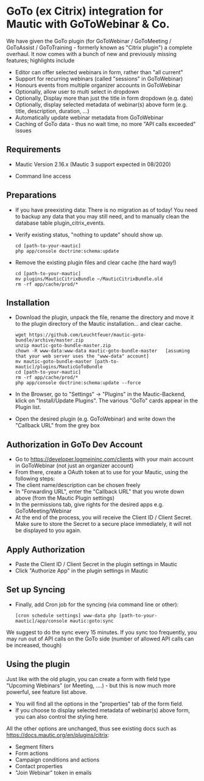 # GoTo (ex Citrix) integration for Mautic with GoToWebinar & Co.

We have given the GoTo plugin (for GoToWebinar / GoToMeeting / GoToAssist / GoToTraining - formerly known as "Citrix plugin") a complete overhaul. It now comes with a bunch of new and previously missing features; highlights include
- Editor can offer selected webinars in form, rather than "all current"
- Support for recurring webinars (called "sessions" in GoToWebinar)
- Honours events from multiple organizer accounts in GoToWebinar
- Optionally, allow user to multi select in dropdown
- Optionally, Display more than just the title in form dropdown (e.g. date)
- Optionally, display selected metadata of webinar(s) above form (e.g. title, description, duration, ...)
- Automatically update webinar metadata from GoToWebinar
- Caching of GoTo data - thus no wait time, no more "API calls exceeded" issues

## Requirements
* Mautic Version 2.16.x (Mautic 3 support expected in 08/2020)

* Command line access

## Preparations
* If you have preexisting data: There is no migration as of today! You need to backup any data that you may still need, and to manually clean the database table plugin_citrix_events.

* Verify existing status, "nothing to update" should show up.

      cd [path-to-your-mautic]
      php app/console doctrine:schema:update
      
* Remove the existing plugin files and clear cache (the hard way!)

      cd [path-to-your-mautic]
      mv plugins/MauticCitrixBundle ~/MauticCitrixBundle.old
      rm -rf app/cache/prod/*
    
## Installation
* Download the plugin, unpack the file, rename the directory and move it to the plugin directory of the Mautic installation... and clear cache.

      wget https://github.com/Leuchtfeuer/mautic-goto-bundle/archive/master.zip
      unzip mautic-goto-bundle-master.zip
      chown -R www-data:www-data mautic-goto-bundle-master   [assuming that your web server uses the "www-data" account]
      mv mautic-goto-bundle-master [path-to-mautic]/plugins/MauticGoToBundle
      cd [path-to-your-mautic]
      rm -rf app/cache/prod/*
      php app/console doctrine:schema:update --force
      
            
* In the Browser, go to "Settings" -> "Plugins" in the Mautic-Backend, klick on "Install/Update Plugins". The various "GoTo" cards appear in the Plugin list.
* Open the desired plugin (e.g. GoToWebinar) and write down the "Callback URL" from the grey box
    
## Authorization in GoTo Dev Account
* Go to https://developer.logmeininc.com/clients with your main account in GoToWebinar (not just an organizer account)
* From there, create a OAuth token at  to use for your Mautic, using the following steps:
* The client name/description can be chosen freely
* In "Forwarding URL", enter the "Callback URL" that you wrote down above (from the Mautic Plugin settings)
* In the permissions tab, give rights for the desired apps e.g. GoToMeeting/Webinar
* At the end of the process, you will receive the Client ID / Client Secret. Make sure to store the Secret to a secure place immediately, it will not be displayed to you again.

## Apply Authorization
* Paste the Client ID / Client Secret in the plugin settings in Mautic
* Click "Authorize App" in the plugin settings in Mautic

## Set up Syncing
* Finally, add Cron job for the syncing (via command line or other):

      [cron schedule settings] www-data php [path-to-your-mautic]/app/console mautic:goto:sync

We suggest to do the sync every 15 minutes. If you sync too frequently, you may run out of API calls on the GoTo side (number of allowed API calls can be increased, though)

## Using the plugin

Just like with the old plugin, you can create a form with field type "Upcoming Webinars" (or Meeting, ....) - but this is now much more powerful, see feature list above.
* You will find all the options in the "properties" tab of the form field.
* If you choose to display selected metadata of webinar(s) above form, you can also control the styling here.

All the other options are unchanged, thus see existing docs such as https://docs.mautic.org/en/plugins/citrix:
* Segment filters
* Form actions
* Campaign conditions and actions
* Contact properties
* "Join Webinar" token in emails


